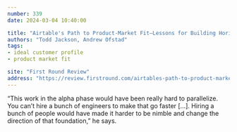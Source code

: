 ```yaml
---
number: 339
date: 2024-03-04 10:40:00

title: "Airtable's Path to Product-Market Fit—Lessons for Building Horizontal Products"
authors: "Todd Jackson, Andrew Ofstad"
tags:
- ideal customer profile
- product market fit

site: "First Round Review"
address: "https://review.firstround.com/airtables-path-to-product-market-fit-lessons-for-building-horizontal-products"
---
```


“This work in the alpha phase would have been really hard to parallelize. You can’t hire a bunch of engineers to make that go faster […]. Hiring a bunch of people would have made it harder to be nimble and change the direction of that foundation,” he says.